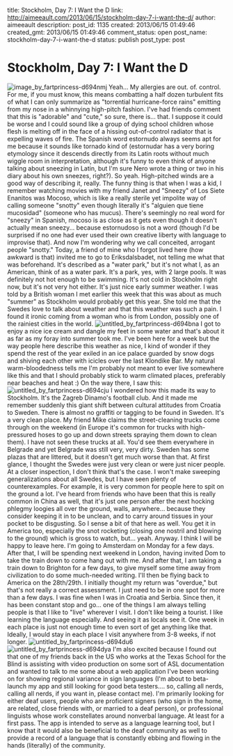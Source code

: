 title: Stockholm, Day 7: I Want the D
link: http://aimeeault.com/2013/06/15/stockholm-day-7-i-want-the-d/
author: aimeeault
description: 
post_id: 1135
created: 2013/06/15 01:49:46
created_gmt: 2013/06/15 01:49:46
comment_status: open
post_name: stockholm-day-7-i-want-the-d
status: publish
post_type: post

# Stockholm, Day 7: I Want the D

![image_by_fartprincess-d694nmj](https://s3.amazonaws.com/aimeeault.com/image_by_fartprincess-d694nmj.jpg) Yeah...  My allergies are out. of. control. For me, if you must know, this means combatting a half dozen turbulent fits of what I can only summarize as "torrential hurricane-force rains" emitting from my nose in a whinnying high-pitch fashion. I've had friends comment that this is "adorable" and "cute," so sure, there is... that. I suppose it could be worse and I could sound like a group of dying school children whose flesh is melting off in the face of a hissing out-of-control radiator that is expelling waves of fire. The Spanish word estornudo always seems apt for me because it sounds like tornado kind of (estornudar has a very boring etymology since it descends directly from its Latin roots without much wiggle room in interpretation, although it's funny to even think of anyone talking about sneezing in Latin, but I'm sure Nero wrote a thing or two in his diary about his own sneezes, right?). So yeah. High-pitched winds are a good way of describing it, really. The funny thing is that when I was a kid, I remember watching movies with my friend Janet and "Sneezy" of Los Siete Enanitos was Mocoso, which is like a really sterile yet impolite way of calling someone "snotty" even though literally it's "alguien que tiene mucosidad" (someone who has mucus). There's seemingly no real word for "sneezy" in Spanish, mocoso is as close as it gets even though it doesn't actually mean sneezy... because estornudoso is not a word (though I'd be surprised if no one had ever used their own creative liberty with language to improvise that). And now I'm wondering why we call conceited, arrogant people "snotty." Today, a friend of mine who I forgot lived here (how awkward is that) invited me to go to Eriksdalsbadet, not telling me what that was beforehand. It's described as a "water park," but it's not what I, as an American, think of as a water park. It's a park, yes, with 2 large pools. It was definitely not hot enough to be swimming. It's not cold in Stockholm right now, but it's not very hot either. It's just nice early summer weather. I was told by a British woman I met earlier this week that this was about as much "summer" as Stockholm would probably get this year. She told me that the Swedes love to talk about weather and that this weather was such a pain. I found it ironic coming from a woman who is from London, possibly one of the rainiest cities in the world. ![untitled_by_fartprincess-d694bna](https://s3.amazonaws.com/aimeeault.com/untitled_by_fartprincess-d694bna.jpg) I got to enjoy a nice ice cream and dangle my feet in some water and that's about it as far as my foray into summer took me. I've been here for a week but the way people here describe this weather as nice, I kind of wonder if they spend the rest of the year exiled in an ice palace guarded by snow dogs and shiving each other with icicles over the last Klondike Bar. My natural warm-bloodedness tells me I'm probably not meant to ever live somewhere like this and that I should probably stick to warm climated places, preferably near beaches and heat :) On the way there, I saw this: ![untitled_by_fartprincess-d694cju](https://s3.amazonaws.com/aimeeault.com/untitled_by_fartprincess-d694cju.jpg) I wondered how this made its way to Stockholm. It's the Zagreb Dinamo's football club. And it made me remember suddenly this giant shift between cultural attitudes from Croatia to Sweden. There is almost no graffiti or tagging to be found in Sweden. It's a very clean place. My friend Mike claims the street-cleaning trucks come through on the weekend (in Europe it's common for trucks with high-pressured hoses to go up and down streets spraying them down to clean them). I have not seen these trucks at all. You'd see them everywhere in Belgrade and yet Belgrade was still very, very dirty. Sweden has some plazas that are littered, but it doesn't get much worse than that. At first glance, I thought the Swedes were just very clean or were just nicer people. At a closer inspection, I don't think that's the case. I won't make sweeping generalizations about all Swedes, but I have seen plenty of counterexamples. For example, it is very common for people here to spit on the ground a lot. I've heard from friends who have been that this is really common in China as well, that it's just one person after the next hocking phlegmy loogies all over the ground, walls, anywhere... because they consider keeping it in to be unclean, and to carry around tissues in your pocket to be disgusting. So I sense a bit of that here as well. You get it in America too, especially the snot rocketing (closing one nostril and blowing to the ground) which is gross to watch, but... yeah. Anyway. I think I will be happy to leave here. I'm going to Amsterdam on Monday for a few days. After that, I will be spending next weekend in London, having invited Dom to take the train down to come hang out with me. And after that, I am taking a train down to Brighton for a few days, to give myself some time away from civilization to do some much-needed writing. I'll then be flying back to America on the 28th/29th. I initially thought my return was "overdue," but that's not really a correct assessment. I just need to be in one spot for more than a few days. I was fine when I was in Croatia and Serbia. Since then, it has been constant stop and go... one of the things I am always telling people is that I like to "live" wherever I visit. I don't like being a tourist. I like learning the language especially. And seeing it as locals see it. One week in each place is just not enough time to even sort of get anything like that. Ideally, I would stay in each place I visit anywhere from 3-8 weeks, if not longer. ![untitled_by_fartprincess-d694du6](https://s3.amazonaws.com/aimeeault.com/untitled_by_fartprincess-d694du6.jpg) ![untitled_by_fartprincess-d694dya](https://s3.amazonaws.com/aimeeault.com/untitled_by_fartprincess-d694dya.jpg) I'm also excited because I found out that one of my friends back in the US who works at the Texas School for the Blind is assisting with video production on some sort of ASL documentation and wanted to talk to me some about a web application I've been working on for showing regional variance in sign languages (I'm about to beta-launch my app and still looking for good beta testers.... so, calling all nerds, calling all nerds, if you want in, please contact me). I'm primarily looking for either deaf users, people who are proficient signers (who sign in the home, are related, close friends with, or married to a deaf person), or professional linguists whose work constellates around nonverbal language. At least for a first pass. The app is intended to serve as a language learning tool, but I know that it would also be beneficial to the deaf community as well to provide a record of a language that is constantly ebbing and flowing in the hands (literally) of the community.